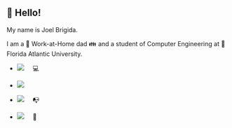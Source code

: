 ## :loudspeaker:  Hello!

My name is Joel Brigida.

I am a :house_with_garden: Work-at-Home dad :family: and a student of Computer Engineering at :school: Florida Atlantic University.

- <a href="https://linuxmint.com/edition.php?id=292" target="_blank" title="Download Linux Mint"><img src="https://img.shields.io/badge/Primary%20OS-Linux%20Mint%2020.3-lightgreen" /></a>&nbsp;&nbsp;&nbsp;&nbsp;&nbsp;:computer:

- <a href="https://github.com/ADolbyB?tab=repositories" target="_blank" title="My Repositories"><img src="https://img.shields.io/badge/GitHub%20Repos-6-red" /></a>&nbsp;&nbsp;&nbsp;&nbsp;&nbsp;

- <a href="mailto:joel@joelbrigida.com" target="_blank" title="Send Me an Email"><img src="https://img.shields.io/badge/Email%20Me-Joel%20Brigida-yellow" /></a>&nbsp;&nbsp;&nbsp;&nbsp;&nbsp;:mailbox_with_no_mail:

- <a href="https://www.linkedin.com/in/joelmbrigida/" target="_blank" title="My LinkedIn Profile"><img src="https://img.shields.io/badge/Connect-LinkedIn-blue" /></a>&nbsp;&nbsp;&nbsp;&nbsp;&nbsp;:open_file_folder: